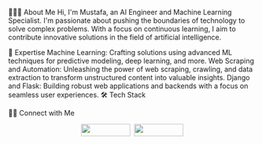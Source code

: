 👨🏻‍💻 About Me
Hi, I'm Mustafa, an AI Engineer and Machine Learning Specialist. I'm passionate about pushing the boundaries of technology to solve complex problems. With a focus on continuous learning, I aim to contribute innovative solutions in the field of artificial intelligence.

🤖 Expertise
Machine Learning: Crafting solutions using advanced ML techniques for predictive modeling, deep learning, and more.
Web Scraping and Automation: Unleashing the power of web scraping, crawling, and data extraction to transform unstructured content into valuable insights.
Django and Flask: Building robust web applications and backends with a focus on seamless user experiences.
🛠 Tech Stack
                              

🤝🏻 Connect with Me
<p align="center" dir="auto">
  <a href="https://www.linkedin.com/in/abdulsalam-bufarhan-2520352b/" rel="nofollow"><img width="100px" height="25px" src="https://camo.githubusercontent.com/e066e19c76ab6ba90b2d6c61e733561fdfb921f08ad168b8c571aa72d0f5cbf3/68747470733a2f2f696d672e736869656c64732e696f2f62616467652f4d7573746166615f4b656c2d3030373742353f6c6f676f3d6c696e6b6564696e" data-canonical-src="https://img.shields.io/badge/Mustafa_Kel-0077B5?logo=linkedin" style="max-width: 100%;"></a>&nbsp;
  <a href="https://developer1212.blogspot.com" rel="nofollow"><img width="100px" height="25px" src="https://camo.githubusercontent.com/cc667ea4b2e730da782ee5808192794fc72f36eba62f2871a5b91f777c26b78d/68747470733a2f2f696d672e736869656c64732e696f2f62616467652f4d7573746166615f4b656c2d3466616234613f6c6f676f3d7570776f726b266c6f676f436f6c6f723d7768697465" data-canonical-src="https://developer1212.blogspot.com" style="max-width: 100%;"></a>
</p>
